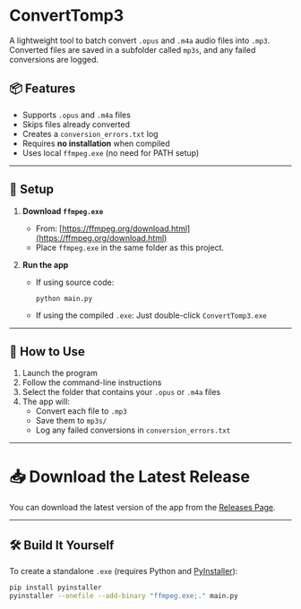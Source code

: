 # ConvertTomp3

A lightweight tool to batch convert `.opus` and `.m4a` audio files into `.mp3`.  
Converted files are saved in a subfolder called `mp3s`, and any failed conversions are logged.

## 📦 Features

- Supports `.opus` and `.m4a` files
- Skips files already converted
- Creates a `conversion_errors.txt` log
- Requires **no installation** when compiled
- Uses local `ffmpeg.exe` (no need for PATH setup)

---

## 🔧 Setup

1. **Download `ffmpeg.exe`**  
   - From: [https://ffmpeg.org/download.html](https://ffmpeg.org/download.html)  
   - Place `ffmpeg.exe` in the same folder as this project.

2. **Run the app**
   - If using source code:
     ```
     python main.py
     ```
   - If using the compiled `.exe`:
     Just double-click `ConvertTomp3.exe`

---

## 📝 How to Use

1. Launch the program
2. Follow the command-line instructions
3. Select the folder that contains your `.opus` or `.m4a` files
4. The app will:
   - Convert each file to `.mp3`
   - Save them to `mp3s/`
   - Log any failed conversions in `conversion_errors.txt`

---

# 📥 Download the Latest Release

You can download the latest version of the app from the [Releases Page](https://github.com/sabs-shep/m4a-opus-to-mp3/releases).

---

## 🛠 Build It Yourself

To create a standalone `.exe` (requires Python and [PyInstaller](https://pyinstaller.org)):

```bash
pip install pyinstaller
pyinstaller --onefile --add-binary "ffmpeg.exe;." main.py
